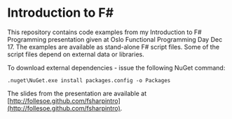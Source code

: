 # Introduction to F# #

This repository contains code examples from my Introduction to F# Programming presentation given at Oslo Functional Programming Day Dec 17. The examples are available as stand-alone F# script files. Some of the script files depend on external data or libraries. 

To download external dependencies - issue the following NuGet command:

```
.nuget\NuGet.exe install packages.config -o Packages
```

The slides from the presentation are available at [http://follesoe.github.com/fsharpintro](http://follesoe.github.com/fsharpintro).